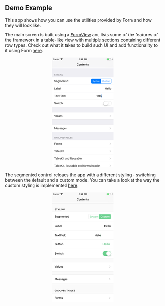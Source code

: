 ## Demo Example

This app shows how you can use the utilities provided by Form and how they will look like.

The main screen is built using a [FormView](../../Documentation/Forms.md) and lists some of the features of the framework in a table-like view with multiple sections containing different row types. Check out what it takes to build such UI and add functionality to it using Form [here](Example/Contents.swift).

<p align="center">
<img src="demo-default-style.png" alt="Demo main screen" width="200px"/>
</p>

The segmented control reloads the app with a different styling - switching between the default and a custom mode. You can take a look at the way the custom styling is implemented [here](Example/CustomStyle.swift).

<p align="center">
<img src="demo-custom-style.png" alt="Demo main screen" width="200px"/>
</p>

